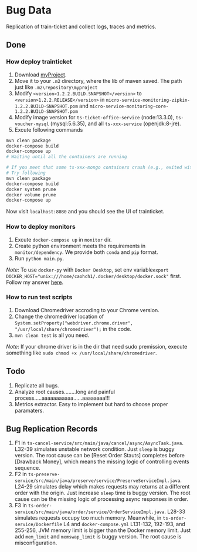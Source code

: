 # Bug Data
 Replication of train-ticket and collect logs, traces and metrics.

## Done
### How deploy trainticket
1. Download [myProject](https://github.com/FudanSELab/train-ticket/blob/master/old-docs/Lib/myproject.zip).
2. Move it to your `.m2` directory, where the lib of maven saved. The path just like `.m2\repository\myproject`
3. Modify `<version>1.2.2.BUILD.SNAPSHOT</version>` to `<version>1.2.2.RELEASE</version>` in `micro-service-monitoring-zipkin-1.2.2.BUILD-SNAPSHOT.pom` and `micro-service-monitoring-core-1.2.2.BUILD-SNAPSHOT.pom`
4. Modify image version for `ts-ticket-office-service` (node:13.3.0), `ts-voucher-mysql` (mysql:5.6.35), and all `ts-xxx-service` (openjdk:8-jre).
5. Excute following commands
```bash
mvn clean package
docker-compose build
docker-compose up
# Waiting until all the containers are running

# If you meet that some ts-xxx-mongo containers crash (e.g., exited with code 14 or 100)
# Try following 
mvn clean package
docker-compose build
docker system prune
docker volume prune
docker-compose up
```

Now visit `localhost:8080` and you should see the UI of trainticket.

### How to deploy monitors
1. Excute `docker-compose up` in `monitor` dir.
2. Create python environment meets the requirements in `monitor/dependency`. We provide both `conda` and `pip` format.
3. Run `python main.py`.


*Note*: To use `docker-py` with `Docker Desktop`, set env variable`export DOCKER_HOST="unix:///home/caohch1/.docker/desktop/docker.sock"` first. Follow my answer [here](https://stackoverflow.com/a/76927390/12871978).


### How to run test scripts
1. Download Chromedriver accroding to your Chrome version.
2. Change the chromedriver location of `System.setProperty("webdriver.chrome.driver", "/usr/local/share/chromedriver");` in the code.
3. `mvn clean test` is all you need.


*Note*: If your chrome driver is in the dir that need sudo premission, execute something like `sudo chmod +x /usr/local/share/chromedriver`.


## Todo
1. Replicate all bugs.
2. Analyze root causes........long and painful process.....aaaaaaaaaaa......aaaaaaaa!!!
3. Metrics extractor. Easy to implement but hard to choose proper paramaters.


## Bug Replication Records
1. F1 in `ts-cancel-service/src/main/java/cancel/async/AsyncTask.java`. L32-39 simulates unstable network condition. Just `sleep` is buggy version. The root cause can be [Reset Order Stauts] completes before [Drawback Money], which means the missing logic of controlling events sequence.
2. F2 in `ts-preserve-service/src/main/java/preserve/service/PreserveServiceImpl.java`. L24-29 simulates delay which makes requests may returns at a different order with the origin. Just increase `sleep` time is buggy version. The root cause can be the missing logic of processing async responses in order. 
3. F3 in `ts-order-service/src/main/java/order/service/OrderServiceImpl.java`. L28-33 simulates requests occupy too much memory. Meanwhile, in `ts-order-service/Dockerfile` L4 and `docker-compose.yml` L131-132, 192-193, and 255-256, JVM memory limit is bigger than the Docker memory limit. Just add `mem_limit` and `memswap_limit` is buggy version. The root cause is misconfiguration.
